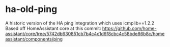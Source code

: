 # ha-old-ping
A historic version of the HA ping integration which uses icmplib==1.2.2
Based off HomeAssistant core at this commit: https://github.com/home-assistant/core/tree/5742db630851cb7b4c4c1d6f8cbc4c58bde86b8c/homeassistant/components/ping
